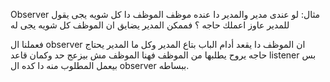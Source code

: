 Observer 
مثال:
لو عندى مدير والمدير دا عنده موظف الموظف دا كل شويه يجى يقول للمدير عاوز اعملك حاجه ؟ فممكن المدير يضايق ان الموظف كل شويه يجى له 

فعملنا ال observer ان الموظف دا يقعد أدام الباب بتاع المدير وكل ما المدير يحتاج حاجه يروح يطلبها من الموظف فهنا الموظف مش بيزعج حد وكمان قاعد listener بس بيعمل المطلوب منه دا كده ال observer ببساطه.
